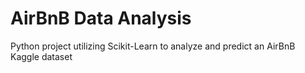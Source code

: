 # AirBnB Data Analysis
 Python project utilizing Scikit-Learn to analyze and predict an AirBnB Kaggle dataset

